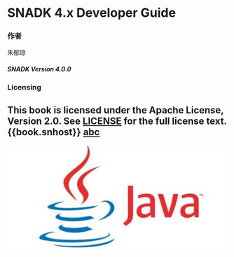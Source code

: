 # SNADK 4.x Developer Guide
<!-- ex_nonav -->
### **作者**

朱郁琼

##### SNADK Version 4.0.0

### Licensing

This book is licensed under the Apache License, Version 2.0. See [LICENSE](LICENSE) for the full license text.
 {{book.snhost}}
[abc](http://{{book.snhost}})
---

![](/assets/java.png)

